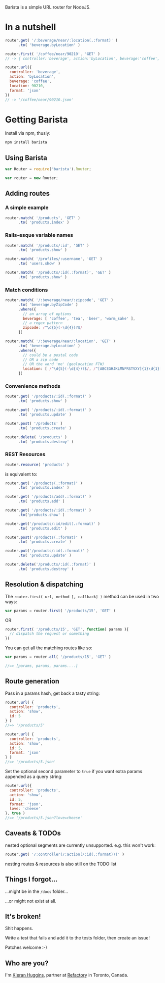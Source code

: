Barista is a simple URL router for NodeJS.


In a nutshell
=============

```javascript
router.get( '/:beverage/near/:location(.:format)' )
      .to( 'beverage.byLocation' )

router.first( '/coffee/near/90210', 'GET' )
// -> { controller:'beverage', action:'byLocation', beverage:'coffee', location:90210 }

router.url({
  controller: 'beverage',
  action: 'byLocation',
  beverage: 'coffee',
  location: 90210,
  format: 'json'
})
// -> '/coffee/near/90210.json'
```


Getting Barista
===============

Install via npm, thusly:

```javascript
npm install barista
```

Using Barista
-------------

```javascript
var Router = require('barista').Router;

var router = new Router;
```

Adding routes
-------------

### A simple example

```javascript
router.match( '/products', 'GET' )
      .to( 'products.index' )
```

### Rails-esque variable names

```javascript
router.match( '/products/:id', 'GET' )
      .to( 'products.show' )

router.match( '/profiles/:username', 'GET' )
      .to( 'users.show' )

router.match( '/products/:id(.:format)', 'GET' )
      .to( 'products.show' )
```

### Match conditions

```javascript
router.match( '/:beverage/near/:zipcode', 'GET' )
      .to( 'beverage.byZipCode' )
      .where({
        // an array of options
        beverage: [ 'coffee', 'tea', 'beer', 'warm_sake' ],
        // a regex pattern
        zipcode: /^\d{5}(-\d{4})?$/
      })

router.match( '/:beverage/near/:location', 'GET' )
      .to( 'beverage.byLocation' )
      .where({
        // could be a postal code
        // OR a zip code
        // OR the word 'me' (geolocation FTW)
        location: [ /^\d{5}(-\d{4})?$/, /^[ABCEGHJKLMNPRSTVXY]{1}\d{1}[A-Z]{1} *\d{1}[A-Z]{1}\d{1}$/, 'me' ]
      })
```

### Convenience methods

```javascript
router.get( '/products/:id(.:format)' )
      .to( 'products.show' )

router.put( '/products/:id(.:format)' )
      .to( 'products.update' )

router.post( '/products' )
      .to( 'products.create' )

router.delete( '/products' )
      .to( 'products.destroy' )
```

### REST Resources

```javascript
router.resource( 'products' )
```

is equivalent to:

```javascript
router.get( '/products(.:format)' )
      .to( 'products.index' )

router.get( '/products/add(.:format)' )
      .to( 'products.add' )

router.get( '/products/:id(.:format)' )
      .to('products.show' )

router.get('/products/:id/edit(.:format)' )
      .to( 'products.edit' )

router.post('/products(.:format)' )
      .to( 'products.create' )

router.put('/products/:id(.:format)' )
      .to( 'products.update' )

router.delete('/products/:id(.:format)' )
      .to( 'products.destroy' )
```

Resolution & dispatching
------------------------

The `router.first( url, method [, callback] )` method can be used in two ways:

```javascript
var params = router.first( '/products/15', 'GET' )
```

OR

```javascript
router.first( '/products/15', 'GET', function( params ){
  // dispatch the request or something
})
```

You can get all the matching routes like so:

```javascript
var params = router.all( '/products/15', 'GET' )

//=> [params, params, params....]
```

Route generation
----------------

Pass in a params hash, get back a tasty string:

```javascript
router.url( {
  controller: 'products',
  action: 'show',
  id: 5
} )
//=> '/products/5'

router.url( {
  controller: 'products',
  action: 'show',
  id: 5,
  format: 'json'
} )
//=> '/products/5.json'
```

Set the optional second parameter to `true` if you want
extra params appended as a query string:

```javascript
router.url({
  controller: 'products',
  action: 'show',
  id: 5,
  format: 'json',
  love: 'cheese'
}, true )
//=> '/products/5.json?love=cheese'
```


Caveats & TODOs
---------------
nested optional segments are currently unsupported. e.g. this won't work:

```javascript
router.get( '/:controller(/:action(/:id(.:format)))' )
```

nesting routes & resources is also still on the TODO list


Things I forgot...
------------------
...might be in the `/docs` folder...

...or might not exist at all.


It's broken!
------------
Shit happens.

Write a test that fails and add it to the tests folder,
then create an issue!

Patches welcome :-)


Who are you?
------------
I'm [Kieran Huggins](mailto:kieran@refactory.ca), partner at [Refactory](http://refactory.ca) in Toronto, Canada.